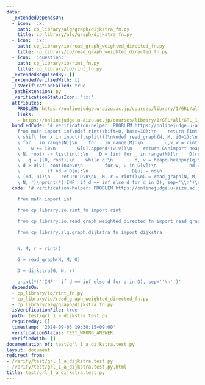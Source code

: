 ```yaml
---
data:
  _extendedDependsOn:
  - icon: ':x:'
    path: cp_library/alg/graph/dijkstra_fn.py
    title: cp_library/alg/graph/dijkstra_fn.py
  - icon: ':x:'
    path: cp_library/io/read_graph_weighted_directed_fn.py
    title: cp_library/io/read_graph_weighted_directed_fn.py
  - icon: ':question:'
    path: cp_library/io/rint_fn.py
    title: cp_library/io/rint_fn.py
  _extendedRequiredBy: []
  _extendedVerifiedWith: []
  _isVerificationFailed: true
  _pathExtension: py
  _verificationStatusIcon: ':x:'
  attributes:
    PROBLEM: https://onlinejudge.u-aizu.ac.jp/courses/library/1/GRL/all/GRL_1_A
    links:
    - https://onlinejudge.u-aizu.ac.jp/courses/library/1/GRL/all/GRL_1_A
  bundledCode: "# verification-helper: PROBLEM https://onlinejudge.u-aizu.ac.jp/courses/library/1/GRL/all/GRL_1_A\n\
    from math import inf\ndef rint(shift=0, base=10):\n    return [int(x, base) +\
    \ shift for x in input().split()]\n\ndef read_graph(N, M, i0=1):\n    G = [[]\
    \ for _ in range(N)]\n    for _ in range(M):\n        u,v,w = rint(-i0)\n    \
    \    w += i0\n        G[u].append((w,v))\n    return G\nimport heapq\n\ndef dijkstra(G,\
    \ N, root) -> list[int]:\n    D = [inf for _ in range(N)]\n    D[root] = 0\n \
    \   q = [(0, root)]\n    while q:\n        d, v = heapq.heappop(q)\n        if\
    \ d > D[v]: continue\n\n        for w, u in G[v]:\n            nd = d + w\n  \
    \          if nd < D[u]:\n                D[u] = nd\n                heapq.heappush(q,\
    \ (nd, u))\n    return D\n\nN, M, r = rint()\nG = read_graph(N, M, 0)\nD = dijkstra(G,\
    \ N, r)\nprint(*('INF' if d == inf else d for d in D), sep='\\n')\n"
  code: '# verification-helper: PROBLEM https://onlinejudge.u-aizu.ac.jp/courses/library/1/GRL/all/GRL_1_A

    from math import inf

    from cp_library.io.rint_fn import rint

    from cp_library.io.read_graph_weighted_directed_fn import read_graph

    from cp_library.alg.graph.dijkstra_fn import dijkstra


    N, M, r = rint()

    G = read_graph(N, M, 0)

    D = dijkstra(G, N, r)

    print(*(''INF'' if d == inf else d for d in D), sep=''\n'')'
  dependsOn:
  - cp_library/io/rint_fn.py
  - cp_library/io/read_graph_weighted_directed_fn.py
  - cp_library/alg/graph/dijkstra_fn.py
  isVerificationFile: true
  path: test/grl_1_a_dijkstra.test.py
  requiredBy: []
  timestamp: '2024-09-03 19:30:15+09:00'
  verificationStatus: TEST_WRONG_ANSWER
  verifiedWith: []
documentation_of: test/grl_1_a_dijkstra.test.py
layout: document
redirect_from:
- /verify/test/grl_1_a_dijkstra.test.py
- /verify/test/grl_1_a_dijkstra.test.py.html
title: test/grl_1_a_dijkstra.test.py
---
```

